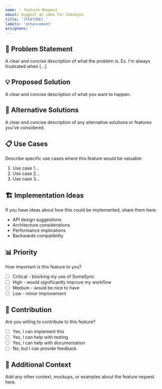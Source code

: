 ```yaml
---
name: ✨ Feature Request
about: Suggest an idea for SomaSync
title: '[FEATURE] '
labels: 'enhancement'
assignees: ''
---
```


## 🎯 Problem Statement

A clear and concise description of what the problem is. Ex. I'm always frustrated when [...]

## 💡 Proposed Solution

A clear and concise description of what you want to happen.

## 🔄 Alternative Solutions

A clear and concise description of any alternative solutions or features you've considered.

## 📋 Use Cases

Describe specific use cases where this feature would be valuable:

1. Use case 1...
2. Use case 2...
3. Use case 3...

## 🏗️ Implementation Ideas

If you have ideas about how this could be implemented, share them here:

- API design suggestions
- Architecture considerations
- Performance implications
- Backwards compatibility

## 📊 Priority

How important is this feature to you?

- [ ] Critical - blocking my use of SomaSync
- [ ] High - would significantly improve my workflow
- [ ] Medium - would be nice to have
- [ ] Low - minor improvement

## 🤝 Contribution

Are you willing to contribute to this feature?

- [ ] Yes, I can implement this
- [ ] Yes, I can help with testing
- [ ] Yes, I can help with documentation
- [ ] No, but I can provide feedback

## 📝 Additional Context

Add any other context, mockups, or examples about the feature request here.